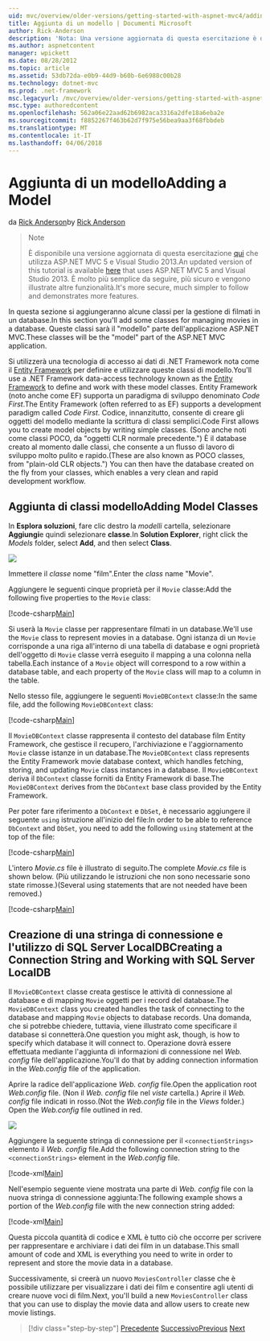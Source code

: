 ```yaml
---
uid: mvc/overview/older-versions/getting-started-with-aspnet-mvc4/adding-a-model
title: Aggiunta di un modello | Documenti Microsoft
author: Rick-Anderson
description: 'Nota: Una versione aggiornata di questa esercitazione è disponibile qui che utilizza ASP.NET MVC 5 e Visual Studio 2013. È più sicuro, molto più semplice seguire e demo...'
ms.author: aspnetcontent
manager: wpickett
ms.date: 08/28/2012
ms.topic: article
ms.assetid: 53db72da-e0b9-44d9-b60b-6e6988c00b28
ms.technology: dotnet-mvc
ms.prod: .net-framework
msc.legacyurl: /mvc/overview/older-versions/getting-started-with-aspnet-mvc4/adding-a-model
msc.type: authoredcontent
ms.openlocfilehash: 562a06e22aad62b6982aca3316a2dfe18a6eba2e
ms.sourcegitcommit: f8852267f463b62d7f975e56bea9aa3f68fbbdeb
ms.translationtype: MT
ms.contentlocale: it-IT
ms.lasthandoff: 04/06/2018
---
```

<a name="adding-a-model"></a><span data-ttu-id="de5a4-104">Aggiunta di un modello</span><span class="sxs-lookup"><span data-stu-id="de5a4-104">Adding a Model</span></span>
====================
<span data-ttu-id="de5a4-105">da [Rick Anderson](https://github.com/Rick-Anderson)</span><span class="sxs-lookup"><span data-stu-id="de5a4-105">by [Rick Anderson](https://github.com/Rick-Anderson)</span></span>

> > [!NOTE]
> > <span data-ttu-id="de5a4-106">È disponibile una versione aggiornata di questa esercitazione [qui](../../getting-started/introduction/getting-started.md) che utilizza ASP.NET MVC 5 e Visual Studio 2013.</span><span class="sxs-lookup"><span data-stu-id="de5a4-106">An updated version of this tutorial is available [here](../../getting-started/introduction/getting-started.md) that uses ASP.NET MVC 5 and Visual Studio 2013.</span></span> <span data-ttu-id="de5a4-107">È molto più semplice da seguire, più sicuro e vengono illustrate altre funzionalità.</span><span class="sxs-lookup"><span data-stu-id="de5a4-107">It's more secure, much simpler to follow and demonstrates more features.</span></span>


<span data-ttu-id="de5a4-108">In questa sezione si aggiungeranno alcune classi per la gestione di filmati in un database.</span><span class="sxs-lookup"><span data-stu-id="de5a4-108">In this section you'll add some classes for managing movies in a database.</span></span> <span data-ttu-id="de5a4-109">Queste classi sarà il &quot;modello&quot; parte dell'applicazione ASP.NET MVC.</span><span class="sxs-lookup"><span data-stu-id="de5a4-109">These classes will be the &quot;model&quot; part of the ASP.NET MVC application.</span></span>

<span data-ttu-id="de5a4-110">Si utilizzerà una tecnologia di accesso ai dati di .NET Framework nota come il [Entity Framework](https://msdn.microsoft.com/library/bb399572(VS.110).aspx) per definire e utilizzare queste classi di modello.</span><span class="sxs-lookup"><span data-stu-id="de5a4-110">You'll use a .NET Framework data-access technology known as the [Entity Framework](https://msdn.microsoft.com/library/bb399572(VS.110).aspx) to define and work with these model classes.</span></span> <span data-ttu-id="de5a4-111">Entity Framework (noto anche come EF) supporta un paradigma di sviluppo denominato *Code First*.</span><span class="sxs-lookup"><span data-stu-id="de5a4-111">The Entity Framework (often referred to as EF) supports a development paradigm called *Code First*.</span></span> <span data-ttu-id="de5a4-112">Codice, innanzitutto, consente di creare gli oggetti del modello mediante la scrittura di classi semplici.</span><span class="sxs-lookup"><span data-stu-id="de5a4-112">Code First allows you to create model objects by writing simple classes.</span></span> <span data-ttu-id="de5a4-113">(Sono anche noti come classi POCO, da &quot;oggetti CLR normale precedente.&quot;) È il database creato al momento dalle classi, che consente a un flusso di lavoro di sviluppo molto pulito e rapido.</span><span class="sxs-lookup"><span data-stu-id="de5a4-113">(These are also known as POCO classes, from &quot;plain-old CLR objects.&quot;) You can then have the database created on the fly from your classes, which enables a very clean and rapid development workflow.</span></span>

## <a name="adding-model-classes"></a><span data-ttu-id="de5a4-114">Aggiunta di classi modello</span><span class="sxs-lookup"><span data-stu-id="de5a4-114">Adding Model Classes</span></span>

<span data-ttu-id="de5a4-115">In **Esplora soluzioni**, fare clic destro la *modelli* cartella, selezionare **Aggiungi**e quindi selezionare **classe**.</span><span class="sxs-lookup"><span data-stu-id="de5a4-115">In **Solution Explorer**, right click the *Models* folder, select **Add**, and then select **Class**.</span></span>

![](adding-a-model/_static/image1.png)

<span data-ttu-id="de5a4-116">Immettere il *classe* nome &quot;film&quot;.</span><span class="sxs-lookup"><span data-stu-id="de5a4-116">Enter the *class* name &quot;Movie&quot;.</span></span>

<span data-ttu-id="de5a4-117">Aggiungere le seguenti cinque proprietà per il `Movie` classe:</span><span class="sxs-lookup"><span data-stu-id="de5a4-117">Add the following five properties to the `Movie` class:</span></span>

[!code-csharp[Main](adding-a-model/samples/sample1.cs)]

<span data-ttu-id="de5a4-118">Si userà la `Movie` classe per rappresentare filmati in un database.</span><span class="sxs-lookup"><span data-stu-id="de5a4-118">We'll use the `Movie` class to represent movies in a database.</span></span> <span data-ttu-id="de5a4-119">Ogni istanza di un `Movie` corrisponde a una riga all'interno di una tabella di database e ogni proprietà dell'oggetto di `Movie` classe verrà eseguito il mapping a una colonna nella tabella.</span><span class="sxs-lookup"><span data-stu-id="de5a4-119">Each instance of a `Movie` object will correspond to a row within a database table, and each property of the `Movie` class will map to a column in the table.</span></span>

<span data-ttu-id="de5a4-120">Nello stesso file, aggiungere le seguenti `MovieDBContext` classe:</span><span class="sxs-lookup"><span data-stu-id="de5a4-120">In the same file, add the following `MovieDBContext` class:</span></span>

[!code-csharp[Main](adding-a-model/samples/sample2.cs)]

<span data-ttu-id="de5a4-121">Il `MovieDBContext` classe rappresenta il contesto del database film Entity Framework, che gestisce il recupero, l'archiviazione e l'aggiornamento `Movie` classe istanze in un database.</span><span class="sxs-lookup"><span data-stu-id="de5a4-121">The `MovieDBContext` class represents the Entity Framework movie database context, which handles fetching, storing, and updating `Movie` class instances in a database.</span></span> <span data-ttu-id="de5a4-122">Il `MovieDBContext` deriva il `DbContext` classe forniti da Entity Framework di base.</span><span class="sxs-lookup"><span data-stu-id="de5a4-122">The `MovieDBContext` derives from the `DbContext` base class provided by the Entity Framework.</span></span>

<span data-ttu-id="de5a4-123">Per poter fare riferimento a `DbContext` e `DbSet`, è necessario aggiungere il seguente `using` istruzione all'inizio del file:</span><span class="sxs-lookup"><span data-stu-id="de5a4-123">In order to be able to reference `DbContext` and `DbSet`, you need to add the following `using` statement at the top of the file:</span></span>

[!code-csharp[Main](adding-a-model/samples/sample3.cs)]

<span data-ttu-id="de5a4-124">L'intero *Movie.cs* file è illustrato di seguito.</span><span class="sxs-lookup"><span data-stu-id="de5a4-124">The complete *Movie.cs* file is shown below.</span></span> <span data-ttu-id="de5a4-125">(Più utilizzando le istruzioni che non sono necessarie sono state rimosse.)</span><span class="sxs-lookup"><span data-stu-id="de5a4-125">(Several using statements that are not needed have been removed.)</span></span>

[!code-csharp[Main](adding-a-model/samples/sample4.cs)]

## <a name="creating-a-connection-string-and-working-with-sql-server-localdb"></a><span data-ttu-id="de5a4-126">Creazione di una stringa di connessione e l'utilizzo di SQL Server LocalDB</span><span class="sxs-lookup"><span data-stu-id="de5a4-126">Creating a Connection String and Working with SQL Server LocalDB</span></span>

<span data-ttu-id="de5a4-127">Il `MovieDBContext` classe creata gestisce le attività di connessione al database e di mapping `Movie` oggetti per i record del database.</span><span class="sxs-lookup"><span data-stu-id="de5a4-127">The `MovieDBContext` class you created handles the task of connecting to the database and mapping `Movie` objects to database records.</span></span> <span data-ttu-id="de5a4-128">Una domanda, che si potrebbe chiedere, tuttavia, viene illustrato come specificare il database si connetterà.</span><span class="sxs-lookup"><span data-stu-id="de5a4-128">One question you might ask, though, is how to specify which database it will connect to.</span></span> <span data-ttu-id="de5a4-129">Operazione dovrà essere effettuata mediante l'aggiunta di informazioni di connessione nel *Web. config* file dell'applicazione.</span><span class="sxs-lookup"><span data-stu-id="de5a4-129">You'll do that by adding connection information in the *Web.config* file of the application.</span></span>

<span data-ttu-id="de5a4-130">Aprire la radice dell'applicazione *Web. config* file.</span><span class="sxs-lookup"><span data-stu-id="de5a4-130">Open the application root *Web.config* file.</span></span> <span data-ttu-id="de5a4-131">(Non il *Web. config* file nel *viste* cartella.) Aprire il *Web. config* file indicati in rosso.</span><span class="sxs-lookup"><span data-stu-id="de5a4-131">(Not the *Web.config* file in the *Views* folder.) Open the *Web.config* file outlined in red.</span></span>

![](adding-a-model/_static/image2.png)

<span data-ttu-id="de5a4-132">Aggiungere la seguente stringa di connessione per il `<connectionStrings>` elemento il *Web. config* file.</span><span class="sxs-lookup"><span data-stu-id="de5a4-132">Add the following connection string to the `<connectionStrings>` element in the *Web.config* file.</span></span>

[!code-xml[Main](adding-a-model/samples/sample5.xml)]

<span data-ttu-id="de5a4-133">Nell'esempio seguente viene mostrata una parte di *Web. config* file con la nuova stringa di connessione aggiunta:</span><span class="sxs-lookup"><span data-stu-id="de5a4-133">The following example shows a portion of the *Web.config* file with the new connection string added:</span></span>

[!code-xml[Main](adding-a-model/samples/sample6.xml?highlight=6-9)]

<span data-ttu-id="de5a4-134">Questa piccola quantità di codice e XML è tutto ciò che occorre per scrivere per rappresentare e archiviare i dati dei film in un database.</span><span class="sxs-lookup"><span data-stu-id="de5a4-134">This small amount of code and XML is everything you need to write in order to represent and store the movie data in a database.</span></span>

<span data-ttu-id="de5a4-135">Successivamente, si creerà un nuovo `MoviesController` classe che è possibile utilizzare per visualizzare i dati dei film e consentire agli utenti di creare nuove voci di film.</span><span class="sxs-lookup"><span data-stu-id="de5a4-135">Next, you'll build a new `MoviesController` class that you can use to display the movie data and allow users to create new movie listings.</span></span>

> [!div class="step-by-step"]
> <span data-ttu-id="de5a4-136">[Precedente](adding-a-view.md)
> [Successivo](accessing-your-models-data-from-a-controller.md)</span><span class="sxs-lookup"><span data-stu-id="de5a4-136">[Previous](adding-a-view.md)
[Next](accessing-your-models-data-from-a-controller.md)</span></span>

